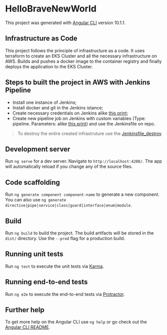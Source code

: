 # HelloBraveNewWorld

This project was generated with [Angular CLI](https://github.com/angular/angular-cli) version 10.1.1.

## Infrastructure as Code
This project follows the principle of infrastructure as a code.
It uses terraform to create an EKS Cluster and all the necessary infrastructure on AWS.
Builds and pushes a docker image to the container registry and finally deploys the application to the EKS Cluster.

## Steps to built the project in AWS with Jenkins Pipeline
- Install one instance of Jenkins;
- Install docker and git in the Jenkins istance;
- Create necessary credentials on Jenkins alike [this print](Jenkins_Pipeline_Credentials.PNG);
- Create new pipeline job on Jenkins with custom variables (Type: pipeline. Parameters: alike [this print](Jenkins_Pipeline_Setup_Cluster_Parameters.PNG)) and use the Jenkinsfile on repo.

> To destroy the entire created infrastruture use the [Jenkinsfile_destroy](Jenkinsfile_destroy)

## Development server

Run `ng serve` for a dev server. Navigate to `http://localhost:4200/`. The app will automatically reload if you change any of the source files.

## Code scaffolding

Run `ng generate component component-name` to generate a new component. You can also use `ng generate directive|pipe|service|class|guard|interface|enum|module`.

## Build

Run `ng build` to build the project. The build artifacts will be stored in the `dist/` directory. Use the `--prod` flag for a production build.

## Running unit tests

Run `ng test` to execute the unit tests via [Karma](https://karma-runner.github.io).

## Running end-to-end tests

Run `ng e2e` to execute the end-to-end tests via [Protractor](http://www.protractortest.org/).

## Further help

To get more help on the Angular CLI use `ng help` or go check out the [Angular CLI README](https://github.com/angular/angular-cli/blob/master/README.md).
